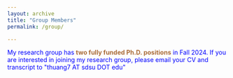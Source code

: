 ```yaml
---
layout: archive
title: "Group Members"
permalink: /group/

---
```


<span style="color:blue">My research group has <span style="color:#AA6C39">**two fully funded Ph.D. positions**</span> in Fall 2024. If you are interested in joining my research group, please email your CV and transcript to "thuang7 AT sdsu DOT edu"</span>
